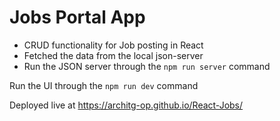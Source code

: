 # Jobs Portal App

- CRUD functionality for Job posting in React
- Fetched the data from the local json-server
- Run the JSON server through the `npm run server` command

Run the UI through the `npm run dev` command

Deployed live at https://architg-op.github.io/React-Jobs/
